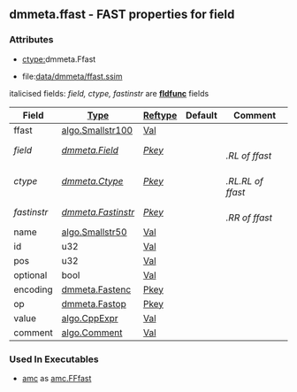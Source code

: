 ## dmmeta.ffast - FAST properties for field


### Attributes
<a href="#attributes"></a>
<!-- dev.mdmark  mdmark:MDSECTION  state:BEG_AUTO  param:Attributes -->
* [ctype:](/txt/ssimdb/dmmeta/ctype.md)dmmeta.Ffast

* file:[data/dmmeta/ffast.ssim](/data/dmmeta/ffast.ssim)

italicised fields: *field, ctype, fastinstr* are [**fldfunc**](/txt/ssim.md#fldfunc) fields

|Field|[Type](/txt/ssimdb/dmmeta/ctype.md)|[Reftype](/txt/ssimdb/dmmeta/reftype.md)|Default|Comment|
|---|---|---|---|---|
|ffast|[algo.Smallstr100](/txt/protocol/algo/README.md#algo-smallstr100)|[Val](/txt/exe/amc/reftypes.md#val)|||
|*field*|*[dmmeta.Field](/txt/ssimdb/dmmeta/field.md)*|*[Pkey](/txt/exe/amc/reftypes.md#pkey)*||*<br>.RL of ffast*|
|*ctype*|*[dmmeta.Ctype](/txt/ssimdb/dmmeta/ctype.md)*|*[Pkey](/txt/exe/amc/reftypes.md#pkey)*||*<br>.RL.RL of ffast*|
|*fastinstr*|*[dmmeta.Fastinstr](/txt/ssimdb/dmmeta/fastinstr.md)*|*[Pkey](/txt/exe/amc/reftypes.md#pkey)*||*<br>.RR of ffast*|
|name|[algo.Smallstr50](/txt/protocol/algo/README.md#algo-smallstr50)|[Val](/txt/exe/amc/reftypes.md#val)|||
|id|u32|[Val](/txt/exe/amc/reftypes.md#val)|||
|pos|u32|[Val](/txt/exe/amc/reftypes.md#val)|||
|optional|bool|[Val](/txt/exe/amc/reftypes.md#val)|||
|encoding|[dmmeta.Fastenc](/txt/ssimdb/dmmeta/fastenc.md)|[Pkey](/txt/exe/amc/reftypes.md#pkey)|||
|op|[dmmeta.Fastop](/txt/ssimdb/dmmeta/fastop.md)|[Pkey](/txt/exe/amc/reftypes.md#pkey)|||
|value|[algo.CppExpr](/txt/protocol/algo/CppExpr.md)|[Val](/txt/exe/amc/reftypes.md#val)|||
|comment|[algo.Comment](/txt/protocol/algo/Comment.md)|[Val](/txt/exe/amc/reftypes.md#val)|||

<!-- dev.mdmark  mdmark:MDSECTION  state:END_AUTO  param:Attributes -->

### Used In Executables
<a href="#used-in-executables"></a>
<!-- dev.mdmark  mdmark:MDSECTION  state:BEG_AUTO  param:ImdbUses -->

* [amc](/txt/exe/amc/internals.md) as [amc.FFfast](/txt/exe/amc/internals.md#amc-fffast)

<!-- dev.mdmark  mdmark:MDSECTION  state:END_AUTO  param:ImdbUses -->


